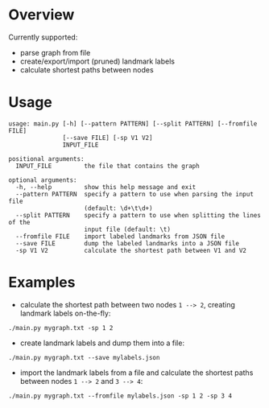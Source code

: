 # Overview
Currently supported:
- parse graph from file
- create/export/import (pruned) landmark labels
- calculate shortest paths between nodes

# Usage
```
usage: main.py [-h] [--pattern PATTERN] [--split PATTERN] [--fromfile FILE]
               [--save FILE] [-sp V1 V2]
               INPUT_FILE

positional arguments:
  INPUT_FILE         the file that contains the graph

optional arguments:
  -h, --help         show this help message and exit
  --pattern PATTERN  specify a pattern to use when parsing the input file
                     (default: \d+\t\d+)
  --split PATTERN    specify a pattern to use when splitting the lines of the
                     input file (default: \t)
  --fromfile FILE    import labeled landmarks from JSON file
  --save FILE        dump the labeled landmarks into a JSON file
  -sp V1 V2          calculate the shortest path between V1 and V2
```

# Examples
- calculate the shortest path between two nodes `1 --> 2`, creating landmark labels on-the-fly:  
```
./main.py mygraph.txt -sp 1 2
```
- create landmark labels and dump them into a file:
```
./main.py mygraph.txt --save mylabels.json
```
- import the landmark labels from a file and calculate the shortest paths between nodes `1 --> 2` and `3 --> 4`:
```
./main.py mygraph.txt --fromfile mylabels.json -sp 1 2 -sp 3 4
```
